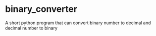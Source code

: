 # binary_converter
A short python program that can convert binary number to decimal and decimal number to binary
